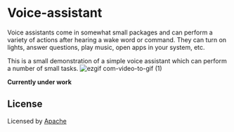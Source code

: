 # Voice-assistant
Voice assistants come in somewhat small packages and can perform a variety of actions after hearing a wake word or command. They can turn on lights, answer questions, play music, open apps in your system, etc.

This is a small demonstration of a simple voice assistant which can perform a number of small tasks.
![ezgif com-video-to-gif (1)](https://user-images.githubusercontent.com/43717493/68534922-9af96200-0360-11ea-97ea-cb7fb473eda0.gif)

**Currently under work**
## License

Licensed by [Apache](LICENSE)
